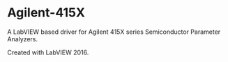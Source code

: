 # Agilent-415X
A LabVIEW based driver for Agilent 415X series Semiconductor Parameter Analyzers.

Created with LabVIEW 2016.
